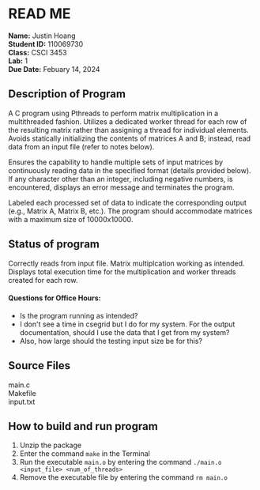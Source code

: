 # READ ME

**Name:** Justin Hoang  
**Student ID:** 110069730  
**Class:** CSCI 3453  
**Lab:** 1  
**Due Date:** Febuary 14, 2024  

## Description of Program
A C program using Pthreads to perform matrix multiplication in a multithreaded fashion. Utilizes a dedicated worker thread for each row of the resulting matrix rather than assigning a thread for individual elements. Avoids statically initializing the contents of matrices A and B; instead, read data from an input file (refer to notes below).  
  
Ensures the capability to handle multiple sets of input matrices by continuously reading data in the specified format (details provided below). If any character other than an integer, including negative numbers, is encountered, displays an error message and terminates the program.  
  
Labeled each processed set of data to indicate the corresponding output (e.g., Matrix A, Matrix B, etc.). The program should accommodate matrices with a maximum size of 10000x10000.  

## Status of program
Correctly reads from input file. Matrix multiplcation working as intended. Displays total execution time for the multiplication and worker threads created for each row.

#### Questions for Office Hours:
- Is the program running as intended?
- I don't see a time in csegrid but I do for my system. For the output documentation, should I use the data that I get from my system? 
- Also, how large should the testing input size be for this?

## Source Files
main.c  
Makefile  
input.txt  

## How to build and run program
1. Unzip the package
2. Enter the command `make` in the Terminal
3. Run the executable `main.o` by entering the command `./main.o <input_file> <num_of_threads>`
5. Remove the executable file by entering the command `rm main.o`